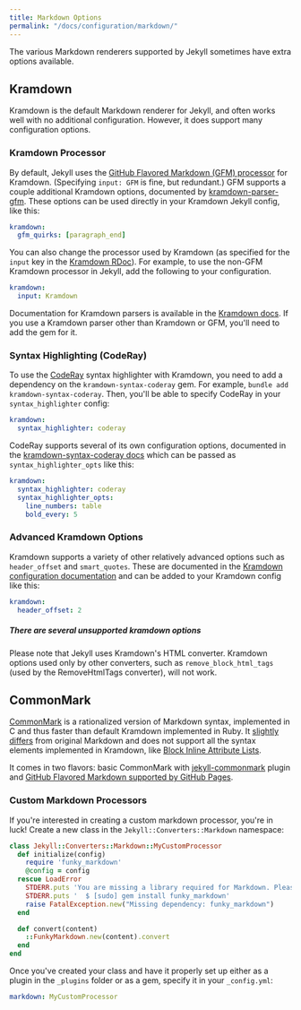 ```yaml
---
title: Markdown Options
permalink: "/docs/configuration/markdown/"
---
```

The various Markdown renderers supported by Jekyll sometimes have extra options
available.

## Kramdown

Kramdown is the default Markdown renderer for Jekyll, and often works well with no additional configuration. However, it does support many configuration options.

### Kramdown Processor

By default, Jekyll uses the [GitHub Flavored Markdown (GFM) processor](https://github.com/kramdown/parser-gfm) for Kramdown. (Specifying `input: GFM` is fine, but redundant.) GFM supports a couple additional Kramdown options, documented by [kramdown-parser-gfm](https://github.com/kramdown/parser-gfm). These options can be used directly in your Kramdown Jekyll config, like this:

```yaml
kramdown:
  gfm_quirks: [paragraph_end]
```

You can also change the processor used by Kramdown (as specified for the `input` key in the [Kramdown RDoc](https://kramdown.gettalong.org/rdoc/Kramdown/Document.html#method-c-new)). For example, to use the non-GFM Kramdown processor in Jekyll, add the following to your configuration.

```yaml
kramdown:
  input: Kramdown
```

Documentation for Kramdown parsers is available in the [Kramdown docs](https://kramdown.gettalong.org/parser/kramdown.html). If you use a Kramdown parser other than Kramdown or GFM, you'll need to add the gem for it.

### Syntax Highlighting (CodeRay)

To use the [CodeRay](http://coderay.rubychan.de/) syntax highlighter with Kramdown, you  need to add a dependency on the `kramdown-syntax-coderay` gem. For example, `bundle add kramdown-syntax-coderay`. Then, you'll be able to specify CodeRay in your `syntax_highlighter` config:

```yaml
kramdown:
  syntax_highlighter: coderay
```

CodeRay supports several of its own configuration options, documented in the [kramdown-syntax-coderay docs](https://github.com/kramdown/syntax-coderay) which can be passed as `syntax_highlighter_opts` like this:

```yaml
kramdown:
  syntax_highlighter: coderay
  syntax_highlighter_opts:
    line_numbers: table
    bold_every: 5
```

### Advanced Kramdown Options

Kramdown supports a variety of other relatively advanced options such as `header_offset` and `smart_quotes`. These are documented in the [Kramdown configuration documentation](https://kramdown.gettalong.org/options.html) and can be added to your Kramdown config like this:

```yaml
kramdown:
  header_offset: 2
```

<div class="note warning">
  <h5>There are several unsupported kramdown options</h5>
  <p>
    Please note that Jekyll uses Kramdown's HTML converter. Kramdown options used only by other converters, such as <code>remove_block_html_tags</code> (used by the RemoveHtmlTags converter), will not work.
  </p>
</div>

## CommonMark

[CommonMark](https://commonmark.org/) is a rationalized version of Markdown syntax, implemented in C and thus faster than default Kramdown implemented in Ruby. It [slightly differs](https://github.com/commonmark/CommonMark#differences-from-original-markdown) from original Markdown and does not support all the syntax elements implemented in Kramdown, like [Block Inline Attribute Lists](https://kramdown.gettalong.org/syntax.html#block-ials).

It comes in two flavors: basic CommonMark with [jekyll-commonmark](https://github.com/jekyll/jekyll-commonmark) plugin and [GitHub Flavored Markdown supported by GitHub Pages](https://github.com/github/jekyll-commonmark-ghpages).

### Custom Markdown Processors

If you're interested in creating a custom markdown processor, you're in luck! Create a new class in the `Jekyll::Converters::Markdown` namespace:

```ruby
class Jekyll::Converters::Markdown::MyCustomProcessor
  def initialize(config)
    require 'funky_markdown'
    @config = config
  rescue LoadError
    STDERR.puts 'You are missing a library required for Markdown. Please run:'
    STDERR.puts '  $ [sudo] gem install funky_markdown'
    raise FatalException.new("Missing dependency: funky_markdown")
  end

  def convert(content)
    ::FunkyMarkdown.new(content).convert
  end
end
```

Once you've created your class and have it properly set up either as a plugin
in the `_plugins` folder or as a gem, specify it in your `_config.yml`:

```yaml
markdown: MyCustomProcessor
```
